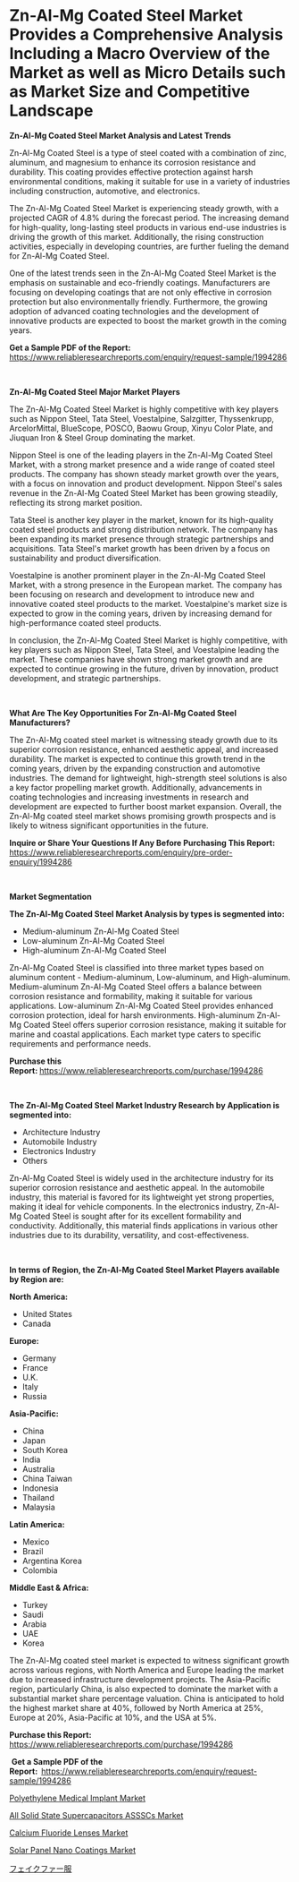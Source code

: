 <p><h1>Zn-Al-Mg Coated Steel Market Provides a Comprehensive Analysis Including a Macro Overview of the Market as well as Micro Details such as Market Size and Competitive Landscape</h1></p><p><strong>Zn-Al-Mg Coated Steel Market Analysis and Latest Trends</strong></p>
<p><p>Zn-Al-Mg Coated Steel is a type of steel coated with a combination of zinc, aluminum, and magnesium to enhance its corrosion resistance and durability. This coating provides effective protection against harsh environmental conditions, making it suitable for use in a variety of industries including construction, automotive, and electronics.</p><p>The Zn-Al-Mg Coated Steel Market is experiencing steady growth, with a projected CAGR of 4.8% during the forecast period. The increasing demand for high-quality, long-lasting steel products in various end-use industries is driving the growth of this market. Additionally, the rising construction activities, especially in developing countries, are further fueling the demand for Zn-Al-Mg Coated Steel.</p><p>One of the latest trends seen in the Zn-Al-Mg Coated Steel Market is the emphasis on sustainable and eco-friendly coatings. Manufacturers are focusing on developing coatings that are not only effective in corrosion protection but also environmentally friendly. Furthermore, the growing adoption of advanced coating technologies and the development of innovative products are expected to boost the market growth in the coming years.</p></p>
<p><strong>Get a Sample PDF of the Report:&nbsp;</strong> <a href="https://www.reliableresearchreports.com/enquiry/request-sample/1994286">https://www.reliableresearchreports.com/enquiry/request-sample/1994286</a></p>
<p>&nbsp;</p>
<p><strong>Zn-Al-Mg Coated Steel Major Market Players</strong></p>
<p><p>The Zn-Al-Mg Coated Steel Market is highly competitive with key players such as Nippon Steel, Tata Steel, Voestalpine, Salzgitter, Thyssenkrupp, ArcelorMittal, BlueScope, POSCO, Baowu Group, Xinyu Color Plate, and Jiuquan Iron & Steel Group dominating the market.</p><p>Nippon Steel is one of the leading players in the Zn-Al-Mg Coated Steel Market, with a strong market presence and a wide range of coated steel products. The company has shown steady market growth over the years, with a focus on innovation and product development. Nippon Steel's sales revenue in the Zn-Al-Mg Coated Steel Market has been growing steadily, reflecting its strong market position.</p><p>Tata Steel is another key player in the market, known for its high-quality coated steel products and strong distribution network. The company has been expanding its market presence through strategic partnerships and acquisitions. Tata Steel's market growth has been driven by a focus on sustainability and product diversification.</p><p>Voestalpine is another prominent player in the Zn-Al-Mg Coated Steel Market, with a strong presence in the European market. The company has been focusing on research and development to introduce new and innovative coated steel products to the market. Voestalpine's market size is expected to grow in the coming years, driven by increasing demand for high-performance coated steel products.</p><p>In conclusion, the Zn-Al-Mg Coated Steel Market is highly competitive, with key players such as Nippon Steel, Tata Steel, and Voestalpine leading the market. These companies have shown strong market growth and are expected to continue growing in the future, driven by innovation, product development, and strategic partnerships.</p></p>
<p>&nbsp;</p>
<p><strong>What Are The Key Opportunities For Zn-Al-Mg Coated Steel Manufacturers?</strong></p>
<p><p>The Zn-Al-Mg coated steel market is witnessing steady growth due to its superior corrosion resistance, enhanced aesthetic appeal, and increased durability. The market is expected to continue this growth trend in the coming years, driven by the expanding construction and automotive industries. The demand for lightweight, high-strength steel solutions is also a key factor propelling market growth. Additionally, advancements in coating technologies and increasing investments in research and development are expected to further boost market expansion. Overall, the Zn-Al-Mg coated steel market shows promising growth prospects and is likely to witness significant opportunities in the future.</p></p>
<p><strong>Inquire or Share Your Questions If Any Before Purchasing This Report:</strong> <a href="https://www.reliableresearchreports.com/enquiry/pre-order-enquiry/1994286">https://www.reliableresearchreports.com/enquiry/pre-order-enquiry/1994286</a></p>
<p>&nbsp;</p>
<p><strong>Market Segmentation</strong></p>
<p><strong>The Zn-Al-Mg Coated Steel Market Analysis by types is segmented into:</strong></p>
<p><ul><li>Medium-aluminum Zn-Al-Mg Coated Steel</li><li>Low-aluminum Zn-Al-Mg Coated Steel</li><li>High-aluminum Zn-Al-Mg Coated Steel</li></ul></p>
<p><p>Zn-Al-Mg Coated Steel is classified into three market types based on aluminum content - Medium-aluminum, Low-aluminum, and High-aluminum. Medium-aluminum Zn-Al-Mg Coated Steel offers a balance between corrosion resistance and formability, making it suitable for various applications. Low-aluminum Zn-Al-Mg Coated Steel provides enhanced corrosion protection, ideal for harsh environments. High-aluminum Zn-Al-Mg Coated Steel offers superior corrosion resistance, making it suitable for marine and coastal applications. Each market type caters to specific requirements and performance needs.</p></p>
<p><strong>Purchase this Report:&nbsp;</strong><a href="https://www.reliableresearchreports.com/purchase/1994286">https://www.reliableresearchreports.com/purchase/1994286</a></p>
<p>&nbsp;</p>
<p><strong>The Zn-Al-Mg Coated Steel Market Industry Research by Application is segmented into:</strong></p>
<p><ul><li>Architecture Industry</li><li>Automobile Industry</li><li>Electronics Industry</li><li>Others</li></ul></p>
<p><p>Zn-Al-Mg Coated Steel is widely used in the architecture industry for its superior corrosion resistance and aesthetic appeal. In the automobile industry, this material is favored for its lightweight yet strong properties, making it ideal for vehicle components. In the electronics industry, Zn-Al-Mg Coated Steel is sought after for its excellent formability and conductivity. Additionally, this material finds applications in various other industries due to its durability, versatility, and cost-effectiveness.</p></p>
<p>&nbsp;</p>
<p><strong>In terms of Region, the Zn-Al-Mg Coated Steel Market Players available by Region are:</strong></p>
<p>
    <p> <strong> North America: </strong>
        <ul>
            <li>United States</li>
            <li>Canada</li>
        </ul>
        </p> 
    <p> <strong> Europe: </strong>
        <ul>
            <li>Germany</li>
            <li>France</li>
            <li>U.K.</li>
            <li>Italy</li>
            <li>Russia</li>
        </ul>
        </p> 
    <p> <strong> Asia-Pacific: </strong>
        <ul>
            <li>China</li>
            <li>Japan</li>
            <li>South Korea</li>
            <li>India</li>
            <li>Australia</li>
            <li>China Taiwan</li>
            <li>Indonesia</li>
            <li>Thailand</li>
            <li>Malaysia</li>
        </ul>
        </p> 
    <p> <strong> Latin America: </strong>
        <ul>
            <li>Mexico</li>
            <li>Brazil</li>
            <li>Argentina Korea</li>
            <li>Colombia</li>
        </ul>
        </p> 
    <p> <strong> Middle East & Africa: </strong>
        <ul>
            <li>Turkey</li>
            <li>Saudi</li>
            <li>Arabia</li>
            <li>UAE</li>
            <li>Korea</li>
        </ul>
    </p>
    </p>
<p><p>The Zn-Al-Mg coated steel market is expected to witness significant growth across various regions, with North America and Europe leading the market due to increased infrastructure development projects. The Asia-Pacific region, particularly China, is also expected to dominate the market with a substantial market share percentage valuation. China is anticipated to hold the highest market share at 40%, followed by North America at 25%, Europe at 20%, Asia-Pacific at 10%, and the USA at 5%.</p></p>
<p><strong>Purchase this Report: </strong><a href="https://www.reliableresearchreports.com/purchase/1994286">https://www.reliableresearchreports.com/purchase/1994286</a></p>
<p>&nbsp;<strong>Get a Sample PDF of the Report:&nbsp;&nbsp;</strong><a href="https://www.reliableresearchreports.com/enquiry/request-sample/1994286">https://www.reliableresearchreports.com/enquiry/request-sample/1994286</a></p>
<p><strong></strong></p>
<p><p><a href="https://github.com/irfadac/Market-Research-Report-List-2/blob/main/polyethylene-medical-implant-market.md">Polyethylene Medical Implant Market</a></p><p><a href="https://issuu.com/reportprime-2/docs/all-solid-state-supercapacitors-ass_32a44748d7c30d">All Solid State Supercapacitors ASSSCs Market</a></p><p><a href="https://issuu.com/reportprime-2/docs/calcium-fluoride-lenses-market-size-2030.pptx">Calcium Fluoride Lenses Market</a></p><p><a href="https://github.com/ashepherd82/Market-Research-Report-List-3/blob/main/solar-panel-nano-coatings-market.md">Solar Panel Nano Coatings Market</a></p><p><a href="https://github.com/ycmtqqhvk3273/Market-Research-Report-List-1/blob/main/14317402444.md">フェイクファー服</a></p></p>